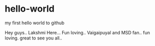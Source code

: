 # hello-world
my first hello world to github

Hey guys.. Lakshmi Here... Fun loving.. Vaigaipuyal and MSD fan.. fun loving.
great to see you all..
